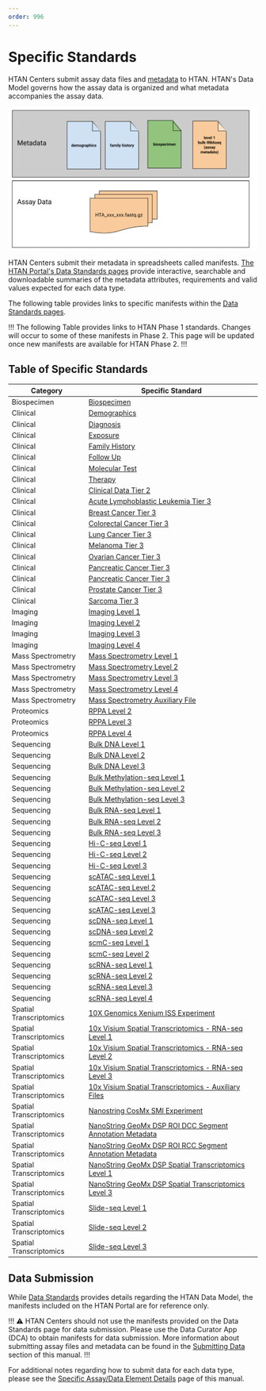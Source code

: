 ```yaml
---
order: 996
---
```


# Specific Standards

HTAN Centers submit assay data files and [metadata](../data_submission/metadata.md) to HTAN. HTAN's Data Model governs how the assay data is organized and what metadata accompanies the assay data.

![Example HTAN Metadata and Assay Data](../img/metadata.svg)

 HTAN Centers submit their metadata in spreadsheets called manifests. [The HTAN Portal's Data Standards pages](https://humantumoratlas.org/standards) provide interactive, searchable and downloadable summaries of the metadata attributes, requirements and valid values expected for each data type. 

The following table provides links to specific manifests within the [Data Standards pages](https://humantumoratlas.org/standards).    

!!! The following Table provides links to HTAN Phase 1 standards. Changes will occur to some of these manifests in Phase 2. This page will be updated once new manifests are available for HTAN Phase 2. 
!!!

## Table of Specific Standards

| Category | Specific Standard |
|----------|-------------------|
| Biospecimen | [Biospecimen](https://humantumoratlas.org/standard/biospecimen/biospecimen) |
| Clinical | [Demographics](https://humantumoratlas.org/standard/clinical/demographics) |
| Clinical | [Diagnosis](https://humantumoratlas.org/standard/clinical/diagnosis) |
| Clinical | [Exposure](https://humantumoratlas.org/standard/clinical/exposure) |
| Clinical | [Family History](https://humantumoratlas.org/standard/clinical/familyhistory) |
| Clinical | [Follow Up](https://humantumoratlas.org/standard/clinical/followup) |
| Clinical | [Molecular Test](https://humantumoratlas.org/standard/clinical/moleculartest) |
| Clinical | [Therapy](https://humantumoratlas.org/standard/clinical/therapy) |
| Clinical | [Clinical Data Tier 2](https://humantumoratlas.org/standard/clinical/clinicaldatatier2) |
| Clinical | [Acute Lymphoblastic Leukemia Tier 3](https://humantumoratlas.org/standard/clinical/acutelymphoblasticleukemiatier3) |
| Clinical | [Breast Cancer Tier 3](https://humantumoratlas.org/standard/clinical/breastcancertier3) |
| Clinical | [Colorectal Cancer Tier 3](https://humantumoratlas.org/standard/clinical/colorectalcancertier3) |
| Clinical | [Lung Cancer Tier 3](https://humantumoratlas.org/standard/clinical/lungcancertier3) |
| Clinical | [Melanoma Tier 3](https://humantumoratlas.org/standard/clinical/melanomatier3) |
| Clinical | [Ovarian Cancer Tier 3](https://humantumoratlas.org/standard/clinical/ovariancancertier3) |
| Clinical | [Pancreatic Cancer Tier 3](https://humantumoratlas.org/standard/clinical/pancreaticcancertier3) |
| Clinical | [Pancreatic Cancer Tier 3](https://humantumoratlas.org/standard/clinical/pancreaticcancertier3) |
| Clinical | [Prostate Cancer Tier 3](https://humantumoratlas.org/standard/clinical/prostatecancertier3) |
| Clinical | [Sarcoma Tier 3](https://humantumoratlas.org/standard/clinical/sarcomatier3) |
| Imaging | [Imaging Level 1](https://humantumoratlas.org/standard/imaging/imaginglevel1) |
| Imaging | [Imaging Level 2](https://humantumoratlas.org/standard/imaging/imaginglevel2) |
| Imaging | [Imaging Level 3](https://humantumoratlas.org/standard/imaging/imaginglevel3) |
| Imaging | [Imaging Level 4](https://humantumoratlas.org/standard/imaging/imaginglevel4) |
| Mass Spectrometry | [Mass Spectrometry Level 1](https://humantumoratlas.org/standard/mass_spectrometry/massspectrometrylevel1) |
| Mass Spectrometry | [Mass Spectrometry Level 2](https://humantumoratlas.org/standard/mass_spectrometry/massspectrometrylevel2) |
| Mass Spectrometry | [Mass Spectrometry Level 3](https://humantumoratlas.org/standard/mass_spectrometry/massspectrometrylevel3) |
| Mass Spectrometry | [Mass Spectrometry Level 4](https://humantumoratlas.org/standard/mass_spectrometry/massspectrometrylevel4) |
| Mass Spectrometry | [Mass Spectrometry Auxiliary File](https://humantumoratlas.org/standard/mass_spectrometry/massspectrometryauxiliaryfile) |
| Proteomics | [RPPA Level 2](https://humantumoratlas.org/standard/proteomics/rppalevel2) |
| Proteomics | [RPPA Level 3](https://humantumoratlas.org/standard/proteomics/rppalevel3) |
| Proteomics | [RPPA Level 4](https://humantumoratlas.org/standard/proteomics/rppalevel4) |
| Sequencing | [Bulk DNA Level 1](https://humantumoratlas.org/standard/sequencing/bulkdnalevel1) |
| Sequencing | [Bulk DNA Level 2](https://humantumoratlas.org/standard/sequencing/bulkdnalevel2) |
| Sequencing | [Bulk DNA Level 3](https://humantumoratlas.org/standard/sequencing/bulkdnalevel3) |
| Sequencing | [Bulk Methylation-seq Level 1](https://humantumoratlas.org/standard/sequencing/bulkmethylation-seqlevel1) |
| Sequencing | [Bulk Methylation-seq Level 2](https://humantumoratlas.org/standard/sequencing/bulkmethylation-seqlevel2) |
| Sequencing | [Bulk Methylation-seq Level 3](https://humantumoratlas.org/standard/sequencing/bulkmethylation-seqlevel3) |
| Sequencing | [Bulk RNA-seq Level 1](https://humantumoratlas.org/standard/sequencing/bulkrna-seqlevel1) |
| Sequencing | [Bulk RNA-seq Level 2](https://humantumoratlas.org/standard/sequencing/bulkrna-seqlevel2) |
| Sequencing | [Bulk RNA-seq Level 3](https://humantumoratlas.org/standard/sequencing/bulkrna-seqlevel3) |
| Sequencing | [Hi-C-seq Level 1](https://humantumoratlas.org/standard/sequencing/hi-c-seqlevel1) |
| Sequencing | [Hi-C-seq Level 2](https://humantumoratlas.org/standard/sequencing/hi-c-seqlevel2) |
| Sequencing | [Hi-C-seq Level 3](https://humantumoratlas.org/standard/sequencing/hi-c-seqlevel3) |
| Sequencing | [scATAC-seq Level 1](https://humantumoratlas.org/standard/sequencing/scatac-seqlevel1) |
| Sequencing | [scATAC-seq Level 2](https://humantumoratlas.org/standard/sequencing/scatac-seqlevel2) |
| Sequencing | [scATAC-seq Level 3](https://humantumoratlas.org/standard/sequencing/scatac-seqlevel3) |
| Sequencing | [scATAC-seq Level 3](https://humantumoratlas.org/standard/sequencing/scatac-seqlevel4) |
| Sequencing | [scDNA-seq Level 1](https://humantumoratlas.org/standard/sequencing/scdna-seqlevel1) |
| Sequencing | [scDNA-seq Level 2](https://humantumoratlas.org/standard/sequencing/scdna-seqlevel2) |
| Sequencing | [scmC-seq Level 1](https://humantumoratlas.org/standard/sequencing/scmc-seqlevel1) |
| Sequencing | [scmC-seq Level 2](https://humantumoratlas.org/standard/sequencing/scmc-seqlevel2) |
| Sequencing | [scRNA-seq Level 1](https://humantumoratlas.org/standard/sequencing/scrna-seqlevel1) |
| Sequencing | [scRNA-seq Level 2](https://humantumoratlas.org/standard/sequencing/scrna-seqlevel2) |
| Sequencing | [scRNA-seq Level 3](https://humantumoratlas.org/standard/sequencing/scrna-seqlevel3) |
| Sequencing | [scRNA-seq Level 4](https://humantumoratlas.org/standard/sequencing/scrna-seqlevel4) |
| Spatial Transcriptomics | [10X Genomics Xenium ISS Experiment](https://humantumoratlas.org/standard/spatial_transcriptomics/10xgenomicsxeniumissexperiment) |
| Spatial Transcriptomics | [10x Visium Spatial Transcriptomics - RNA-seq Level 1](https://humantumoratlas.org/standard/spatial_transcriptomics/10xvisiumspatialtranscriptomics-rna-seqlevel1) |
| Spatial Transcriptomics | [10x Visium Spatial Transcriptomics - RNA-seq Level 2](https://humantumoratlas.org/standard/spatial_transcriptomics/10xvisiumspatialtranscriptomics-rna-seqlevel2) |
| Spatial Transcriptomics | [10x Visium Spatial Transcriptomics - RNA-seq Level 3](https://humantumoratlas.org/standard/spatial_transcriptomics/10xvisiumspatialtranscriptomics-rna-seqlevel3) |
| Spatial Transcriptomics | [10x Visium Spatial Transcriptomics - Auxiliary Files](https://humantumoratlas.org/standard/spatial_transcriptomics/10xvisiumspatialtranscriptomics-auxiliaryfiles) |
| Spatial Transcriptomics | [Nanostring CosMx SMI Experiment](https://humantumoratlas.org/standard/spatial_transcriptomics/nanostringcosmxsmiexperiment) |
| Spatial Transcriptomics | [NanoString GeoMx DSP ROI DCC Segment Annotation Metadata](https://humantumoratlas.org/standard/spatial_transcriptomics/nanostringgeomxdsproidccsegmentannotationmetadata) |
| Spatial Transcriptomics | [NanoString GeoMx DSP ROI RCC Segment Annotation Metadata](https://humantumoratlas.org/standard/spatial_transcriptomics/nanostringgeomxdsproirccsegmentannotationmetadata) |
| Spatial Transcriptomics | [NanoString GeoMx DSP Spatial Transcriptomics Level 1](https://humantumoratlas.org/standard/spatial_transcriptomics/nanostringgeomxdspspatialtranscriptomicslevel1) |
| Spatial Transcriptomics | [NanoString GeoMx DSP Spatial Transcriptomics Level 3](https://humantumoratlas.org/standard/spatial_transcriptomics/nanostringgeomxdspspatialtranscriptomicslevel3) |
| Spatial Transcriptomics | [Slide-seq Level 1](https://humantumoratlas.org/standard/spatial_transcriptomics/slide-seqlevel1) |
| Spatial Transcriptomics | [Slide-seq Level 2](https://humantumoratlas.org/standard/spatial_transcriptomics/slide-seqlevel2) |
| Spatial Transcriptomics | [Slide-seq Level 3](https://humantumoratlas.org/standard/spatial_transcriptomics/slide-seqlevel3) |


## Data Submission
While [Data Standards](https://humantumoratlas.org/standards) provides details regarding the HTAN Data Model, the manifests included on the HTAN Portal are for reference only. 

!!! :warning: 
HTAN Centers should not use the manifests provided on the Data Standards page for data submission. Please use the Data Curator App (DCA) to obtain manifests for data submission. More information about submitting assay files and metadata can be found in the [Submitting Data](../data_submission/clin_biospec_assay.md) section of this manual.
!!!

For additional notes regarding how to submit data for each data type, please see the [Specific Assay/Data Element Details](../data_submission/specific_details.md) page of this manual. 


